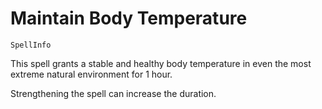 # Maintain Body Temperature

`SpellInfo`

This spell grants a stable and healthy body temperature in even the most extreme natural environment for 1 hour.

Strengthening the spell can increase the duration.
